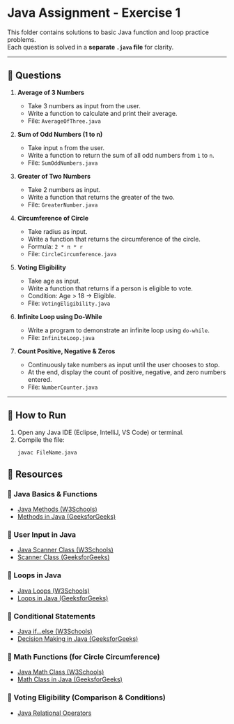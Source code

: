 # Java Assignment - Exercise 1  

This folder contains solutions to basic Java function and loop practice problems.  
Each question is solved in a **separate `.java` file** for clarity.  

---

## 📌 Questions  

1. **Average of 3 Numbers**  
   - Take 3 numbers as input from the user.  
   - Write a function to calculate and print their average.  
   - File: `AverageOfThree.java`

2. **Sum of Odd Numbers (1 to n)**  
   - Take input `n` from the user.  
   - Write a function to return the sum of all odd numbers from `1` to `n`.  
   - File: `SumOddNumbers.java`

3. **Greater of Two Numbers**  
   - Take 2 numbers as input.  
   - Write a function that returns the greater of the two.  
   - File: `GreaterNumber.java`

4. **Circumference of Circle**  
   - Take radius as input.  
   - Write a function that returns the circumference of the circle.  
   - Formula: `2 * π * r`  
   - File: `CircleCircumference.java`

5. **Voting Eligibility**  
   - Take age as input.  
   - Write a function that returns if a person is eligible to vote.  
   - Condition: Age > 18 → Eligible.  
   - File: `VotingEligibility.java`

6. **Infinite Loop using Do-While**  
   - Write a program to demonstrate an infinite loop using `do-while`.  
   - File: `InfiniteLoop.java`

7. **Count Positive, Negative & Zeros**  
   - Continuously take numbers as input until the user chooses to stop.  
   - At the end, display the count of positive, negative, and zero numbers entered.  
   - File: `NumberCounter.java`

---

## 🚀 How to Run  

1. Open any Java IDE (Eclipse, IntelliJ, VS Code) or terminal.  
2. Compile the file:  
   ```bash
   javac FileName.java

## 📖 Resources  

### 🔹 Java Basics & Functions  
- [Java Methods (W3Schools)](https://www.w3schools.com/java/java_methods.asp)  
- [Methods in Java (GeeksforGeeks)](https://www.geeksforgeeks.org/methods-in-java/)  

### 🔹 User Input in Java  
- [Java Scanner Class (W3Schools)](https://www.w3schools.com/java/java_user_input.asp)  
- [Scanner Class (GeeksforGeeks)](https://www.geeksforgeeks.org/scanner-class-in-java/)  

### 🔹 Loops in Java  
- [Java Loops (W3Schools)](https://www.w3schools.com/java/java_while_loop.asp)  
- [Loops in Java (GeeksforGeeks)](https://www.geeksforgeeks.org/loops-in-java/)  

### 🔹 Conditional Statements  
- [Java if...else (W3Schools)](https://www.w3schools.com/java/java_conditions.asp)  
- [Decision Making in Java (GeeksforGeeks)](https://www.geeksforgeeks.org/decision-making-javaif-else-switch-break-continue-jump/)  

### 🔹 Math Functions (for Circle Circumference)  
- [Java Math Class (W3Schools)](https://www.w3schools.com/java/java_math.asp)  
- [Math Class in Java (GeeksforGeeks)](https://www.geeksforgeeks.org/math-class-in-java/)  

### 🔹 Voting Eligibility (Comparison & Conditions)  
- [Java Relational Operators](https://www.javatpoint.com/operators-in-java)  


